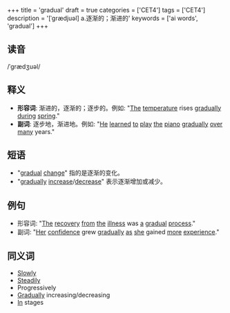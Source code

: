 +++
title = 'gradual'
draft = true
categories = ['CET4']
tags = ['CET4']
description = '[ˈgrædjuəl] a.逐渐的；渐进的'
keywords = ['ai words', 'gradual']
+++

## 读音
/ˈɡrædʒuəl/

## 释义
- **形容词**: 渐进的，逐渐的；逐步的。例如: "[The](/post/the/) [temperature](/post/temperature/) rises [gradually](/post/gradually/) [during](/post/during/) [spring](/post/spring/)." 
- **副词**: 逐步地，渐进地。例如: "[He](/post/he/) [learned](/post/learned/) [to](/post/to/) [play](/post/play/) [the](/post/the/) [piano](/post/piano/) [gradually](/post/gradually/) [over](/post/over/) [many](/post/many/) years."

## 短语
- "[gradual](/post/gradual/) [change](/post/change/)" 指的是逐渐的变化。
- "[gradually](/post/gradually/) [increase](/post/increase/)/[decrease](/post/decrease/)" 表示逐渐增加或减少。

## 例句
- 形容词: "[The](/post/the/) [recovery](/post/recovery/) [from](/post/from/) [the](/post/the/) [illness](/post/illness/) was [a](/post/a/) [gradual](/post/gradual/) [process](/post/process/)."
- 副词: "[Her](/post/her/) [confidence](/post/confidence/) grew [gradually](/post/gradually/) [as](/post/as/) [she](/post/she/) gained [more](/post/more/) [experience](/post/experience/)."

## 同义词
- [Slowly](/post/slowly/)
- [Steadily](/post/steadily/)
- Progressively
- [Gradually](/post/gradually/) increasing/decreasing
- [In](/post/in/) stages
